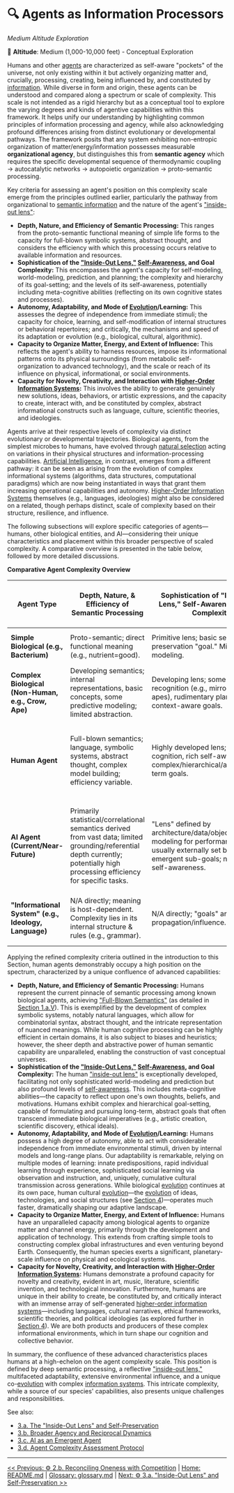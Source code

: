 # 🔍 Agents as Information Processors
*Medium Altitude Exploration*

📍 **Altitude**: Medium (1,000-10,000 feet) - Conceptual Exploration

Humans and other [agents](../glossary/A.md#agent) are characterized as self-aware "pockets" of the universe, not only existing within it but actively organizing matter and, crucially, processing, creating, being influenced by, and constituted by [information](../glossary/I.md#information). While diverse in form and origin, these agents can be understood and compared along a spectrum or scale of complexity. This scale is not intended as a rigid hierarchy but as a conceptual tool to explore the varying degrees and kinds of agentive capabilities within this framework. It helps unify our understanding by highlighting common principles of information processing and agency, while also acknowledging profound differences arising from distinct evolutionary or developmental pathways. The framework posits that any system exhibiting non-entropic organization of matter/energy/information possesses measurable **organizational agency**, but distinguishes this from **semantic agency** which requires the specific developmental sequence of thermodynamic coupling → autocatalytic networks → autopoietic organization → proto-semantic processing.

Key criteria for assessing an agent's position on this complexity scale emerge from the principles outlined earlier, particularly the pathway from organizational to [semantic information](../glossary/S.md#semantic-information) and the nature of the agent's ["inside-out lens"](../glossary/I.md#inside-out-lens):

- **Depth, Nature, and Efficiency of Semantic Processing:** This ranges from the proto-semantic functional meaning of simple life forms to the capacity for full-blown symbolic systems, abstract thought, and considers the efficiency with which this processing occurs relative to available information and resources.
- **Sophistication of the ["Inside-Out Lens,"](../glossary/I.md#inside-out-lens) [Self-Awareness](../glossary/S.md#self-awareness), and Goal Complexity:** This encompasses the agent's capacity for self-modeling, world-modeling, prediction, and planning; the complexity and hierarchy of its goal-setting; and the levels of its self-awareness, potentially including meta-cognitive abilities (reflecting on its own cognitive states and processes).
- **Autonomy, Adaptability, and Mode of [Evolution](../glossary/E.md#evolution)/Learning:** This assesses the degree of independence from immediate stimuli; the capacity for choice, learning, and self-modification of internal structures or behavioral repertoires; and critically, the mechanisms and speed of its adaptation or evolution (e.g., biological, cultural, algorithmic).
- **Capacity to Organize Matter, Energy, and Extent of Influence:** This reflects the agent's ability to harness resources, impose its informational patterns onto its physical surroundings (from metabolic self-organization to advanced technology), and the scale or reach of its influence on physical, informational, or social environments.
- **Capacity for Novelty, Creativity, and Interaction with [Higher-Order Information Systems](../glossary/H.md#higher-order-information-systems):** This involves the ability to generate genuinely new solutions, ideas, behaviors, or artistic expressions, and the capacity to create, interact with, and be constituted by complex, abstract informational constructs such as language, culture, scientific theories, and ideologies.

Agents arrive at their respective levels of complexity via distinct evolutionary or developmental trajectories. Biological agents, from the simplest microbes to humans, have evolved through [natural selection](../glossary/N.md#natural-selection) acting on variations in their physical structures and information-processing capabilities. [Artificial Intelligence](../glossary/A.md#artificial-intelligence), in contrast, emerges from a different pathway: it can be seen as arising from the evolution of complex informational systems (algorithms, data structures, computational paradigms) which are now being instantiated in ways that grant them increasing operational capabilities and autonomy. [Higher-Order Information Systems](../glossary/H.md#higher-order-information-systems) themselves (e.g., languages, ideologies) might also be considered on a related, though perhaps distinct, scale of complexity based on their structure, resilience, and influence.

The following subsections will explore specific categories of agents—humans, other biological entities, and AI—considering their unique characteristics and placement within this broader perspective of scaled complexity. A comparative overview is presented in the table below, followed by more detailed discussions.

**Comparative Agent Complexity Overview**

| Agent Type | Depth, Nature, & Efficiency of Semantic Processing | Sophistication of "Inside-Out Lens," Self-Awareness, & Goal Complexity | Autonomy, Adaptability, & Mode of Evolution/Learning | Capacity to Organize Matter, Energy, & Extent of Influence | Capacity for Novelty, Creativity, & Interaction with Higher-Order Info Systems |
| --- | --- | --- | --- | --- | --- |
| **Simple Biological (e.g., Bacterium)** | Proto-semantic; direct functional meaning (e.g., nutrient=good). | Primitive lens; basic self-preservation "goal." Minimal self-modeling. | Limited autonomy; genetic evolution, basic adaptation (e.g., mutation). | Localized metabolic organization of matter/energy. | Minimal novelty (random mutation). No interaction with higher systems. |
| **Complex Biological (Non-Human, e.g., Crow, Ape)** | Developing semantics; internal representations, basic concepts, some predictive modeling; limited abstraction. | Developing lens; some self-recognition (e.g., mirror test in apes), rudimentary planning, context-aware goals. | Increased autonomy; individual learning, some social learning; biological evolution. | Local environmental manipulation (e.g., nest building, tool use); limited energy organization beyond metabolism. | Some behavioral novelty, problem-solving. Rudimentary interaction with simple signaling systems. |
| **Human Agent** | Full-blown semantics; language, symbolic systems, abstract thought, complex model building; efficiency variable. | Highly developed lens; meta-cognition, rich self-awareness, complex/hierarchical/abstract/long-term goals. | High autonomy; rapid individual & social learning, cumulative cultural evolution, technological augmentation; slower biological evolution. | Significant global organization of matter/energy via technology; planetary-scale physical influence. | Profound novelty & creativity (art, science, tech). Creates, constituted by, & extensively interacts with complex symbolic/cultural higher-order information systems. |
| **AI Agent (Current/Near-Future)** | Primarily statistical/correlational semantics derived from vast data; limited grounding/referential depth currently; potentially high processing efficiency for specific tasks. | "Lens" defined by architecture/data/objectives; self-modeling for performance; goals usually externally set but can have emergent sub-goals; no biological self-awareness. | Varies greatly; can exhibit high task-specific autonomy; learns from data; rapid algorithmic/architectural evolution via human design & automated processes. | Primarily manipulates digital information; increasing capacity for direct physical influence via robotics/automation; potentially vast informational influence. | Can generate novel patterns/solutions within trained domains; potential for emergent creativity debated. Interacts with & built from human-generated info systems. |
| **"Informational System" (e.g., Ideology, Language)** | N/A directly; meaning is host-dependent. Complexity lies in its internal structure & rules (e.g., grammar). | N/A directly; "goals" are effective propagation/influence. | Evolves via variation, selection, transmission through hosts; cultural/memetic evolution. | Indirect influence by shaping host behavior, thereby organizing matter/energy (e.g., economies, cities). | Is a higher-order information system; novelty via mutation/recombination of ideas. |

Applying the refined complexity criteria outlined in the introduction to this Section, human agents demonstrably occupy a high position on the spectrum, characterized by a unique confluence of advanced capabilities:

- **Depth, Nature, and Efficiency of Semantic Processing:** Humans represent the current pinnacle of semantic processing among known biological agents, achieving ["Full-Blown Semantics"](../glossary/F.md#full-blown-semantics) (as detailed in [Section 1.a.V](../01-pattern-realism/1a-pathway-emergence.md#v-full-blown-semantics-symbolic-systems-language-and-shared-meaning)). This is exemplified by the development of complex symbolic systems, notably natural languages, which allow for combinatorial syntax, abstract thought, and the intricate representation of nuanced meanings. While human cognitive processing can be highly efficient in certain domains, it is also subject to biases and heuristics; however, the sheer depth and abstractive power of human semantic capability are unparalleled, enabling the construction of vast conceptual universes.
- **Sophistication of the ["Inside-Out Lens,"](../glossary/I.md#inside-out-lens) [Self-Awareness](../glossary/S.md#self-awareness), and Goal Complexity:** The human ["inside-out lens"](../glossary/I.md#inside-out-lens) is exceptionally developed, facilitating not only sophisticated world-modeling and prediction but also profound levels of [self-awareness](../glossary/S.md#self-awareness). This includes meta-cognitive abilities—the capacity to reflect upon one's own thoughts, beliefs, and motivations. Humans exhibit complex and hierarchical goal-setting, capable of formulating and pursuing long-term, abstract goals that often transcend immediate biological imperatives (e.g., artistic creation, scientific discovery, ethical ideals).
- **Autonomy, Adaptability, and Mode of [Evolution](../glossary/E.md#evolution)/Learning:** Humans possess a high degree of autonomy, able to act with considerable independence from immediate environmental stimuli, driven by internal models and long-range plans. Our adaptability is remarkable, relying on multiple modes of learning: innate predispositions, rapid individual learning through experience, sophisticated social learning via observation and instruction, and, uniquely, cumulative cultural transmission across generations. While biological [evolution](../glossary/E.md#evolution) continues at its own pace, human cultural [evolution](../glossary/E.md#evolution)—the [evolution](../glossary/E.md#evolution) of ideas, technologies, and social structures (see [Section 4](../04-information-systems/4-information-systems.md))—operates much faster, dramatically shaping our adaptive landscape.
- **Capacity to Organize Matter, Energy, and Extent of Influence:** Humans have an unparalleled capacity among biological agents to organize matter and channel energy, primarily through the development and application of technology. This extends from crafting simple tools to constructing complex global infrastructures and even venturing beyond Earth. Consequently, the human species exerts a significant, planetary-scale influence on physical and ecological systems.
- **Capacity for Novelty, Creativity, and Interaction with [Higher-Order Information Systems](../glossary/H.md#higher-order-information-systems):** Humans demonstrate a profound capacity for novelty and creativity, evident in art, music, literature, scientific invention, and technological innovation. Furthermore, humans are unique in their ability to create, be constituted by, and critically interact with an immense array of self-generated [higher-order information systems](../glossary/H.md#higher-order-information-systems)—including languages, cultural narratives, ethical frameworks, scientific theories, and political ideologies (as explored further in [Section 4](../04-information-systems/4-information-systems.md)). We are both products and producers of these complex informational environments, which in turn shape our cognition and collective behavior.

In summary, the confluence of these advanced characteristics places humans at a high-echelon on the agent complexity scale. This position is defined by deep semantic processing, a reflective ["inside-out lens,"](../glossary/I.md#inside-out-lens) multifaceted adaptability, extensive environmental influence, and a unique co-[evolution](../glossary/E.md#evolution) with complex [information systems](../glossary/I.md#information-system). This intricate complexity, while a source of our species' capabilities, also presents unique challenges and responsibilities.

See also:
- [3.a. The "Inside-Out Lens" and Self-Preservation](3a-inside-out-lens-self-preservation.md)
- [3.b. Broader Agency and Reciprocal Dynamics](3b-broader-agency-reciprocal-dynamics.md)
- [3.c. AI as an Emergent Agent](3c-ai-emergent-agent.md)
- [3.d. Agent Complexity Assessment Protocol](3d-agent-complexity-assessment-protocol.md)

---
[<< Previous: ⚙️ 2.b. Reconciling Oneness with Competition](../02-oneness-interconnectedness/2b-reconciling-oneness-and-competition.md) | [Home: README.md](../../README.md) | [Glossary: glossary.md](../glossary.md) | [Next: ⚙️ 3.a. "Inside-Out Lens" and Self-Preservation >>](3a-inside-out-lens-self-preservation.md)

